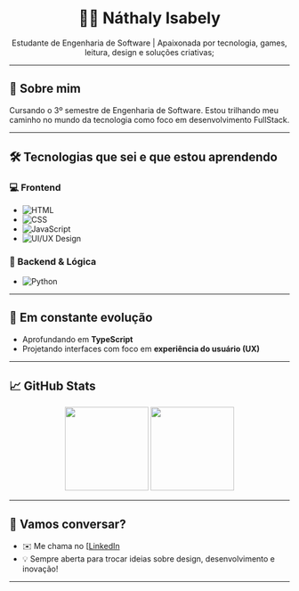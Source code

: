 <h1 align="center">👩‍💻 Náthaly Isabely</h1>

<p align="center">
  Estudante de Engenharia de Software | Apaixonada por tecnologia, games, leitura, design e soluções criativas;
</p>

---

## 🚀 Sobre mim

Cursando o 3º semestre de Engenharia de Software. Estou trilhando meu caminho no mundo da tecnologia como foco em desenvolvimento FullStack.

---

## 🛠️ Tecnologias que sei e que estou aprendendo

### 💻 Frontend
- ![HTML](https://img.shields.io/badge/-HTML5-E34F26?logo=html5&logoColor=white)
- ![CSS](https://img.shields.io/badge/-CSS3-1572B6?logo=css3&logoColor=white)
- ![JavaScript](https://img.shields.io/badge/-JavaScript-F7DF1E?logo=javascript&logoColor=black)
- ![UI/UX Design](https://img.shields.io/badge/-UI%2FUX%20Design-purple?logo=figma&logoColor=white)

### 🐍 Backend & Lógica
- ![Python](https://img.shields.io/badge/-Python-3776AB?logo=python&logoColor=white)
---

## 🌱 Em constante evolução

- Aprofundando em **TypeScript**
- Projetando interfaces com foco em **experiência do usuário (UX)**

---

## 📈 GitHub Stats

<p align="center">
  <img height="150em" src="https://github-readme-stats.vercel.app/api?username=nathalysilva&show_icons=true&theme=radical" />
  <img height="150em" src="https://github-readme-stats.vercel.app/api/top-langs/?username=nathalysilva&layout=compact&theme=radical"/>
</p>

---

## 💬 Vamos conversar?

- ✉️ Me chama no [[LinkedIn](https://www.linkedin.com/in/seu-perfil](https://www.linkedin.com/in/n%C3%A1thaly-isabely-570779111/))  
- 💡 Sempre aberta para trocar ideias sobre design, desenvolvimento e inovação!

---

